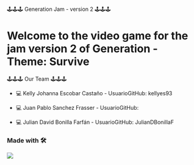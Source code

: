  <!-- <img align="center" src="https://www.software-mantenimiento.com/wp-content/uploads/2021/01/la-diferencia-entre-el-desarrollo-de-software-6.jpg"> -->


 🕹️🕹️🕹️ Generation Jam - version 2 🕹️🕹️🕹️

# Welcome to the video game for the jam version 2 of Generation - Theme: Survive

🕹️🕹️🕹️ Our Team 🕹️🕹️🕹️

- 💻 Kelly Johanna Escobar Castaño - UsuarioGitHub: kellyes93

- 💻 Juan Pablo Sanchez Frasser - UsuarioGitHub:

- 💻 Julian David Bonilla Farfán - UsuarioGitHub: JulianDBonillaF


### Made with 🛠 

<img align="center" src="https://upload.wikimedia.org/wikipedia/commons/thumb/1/19/Unity_Technologies_logo.svg/2560px-Unity_Technologies_logo.svg.png">



